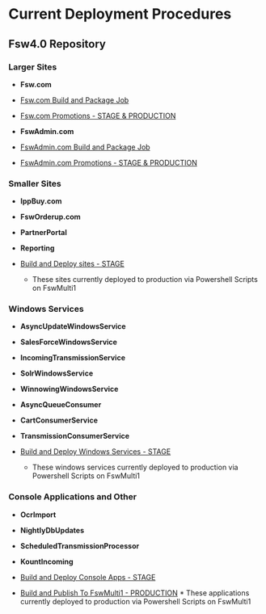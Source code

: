 # Current Deployment Procedures
## Fsw4.0 Repository
### **Larger Sites**

* **Fsw.com**
 * [Fsw.com Build and Package Job](http://fswjenkins01:8080/view/Fsw4.0%20Deployment%20Jobs/job/build_fsw_solution/)
 * [Fsw.com Promotions - STAGE & PRODUCTION](http://fswjenkins01:8080/view/Fsw4.0%20Deployment%20Jobs/job/package_fsw-com_choco_only/)


* **FswAdmin.com**
 * [FswAdmin.com Build and Package Job](http://fswjenkins01:8080/view/Fsw4.0%20Deployment%20Jobs/job/build_fsw_solution/)
 * [FswAdmin.com Promotions - STAGE & PRODUCTION](http://fswjenkins01:8080/view/Fsw4.0%20Deployment%20Jobs/job/package_fswadmin-com_choco_only/)


### **Smaller Sites**

* **IppBuy.com**
* **FswOrderup.com**
* **PartnerPortal**
* **Reporting**

 * [Build and Deploy sites - STAGE](http://fswjenkins01:8080/view/Fsw4.0%20Deployment%20Jobs/job/build_publish_deploy_fsw40/)
      * These sites currently deployed to production via Powershell Scripts on FswMulti1

### **Windows Services**

* **AsyncUpdateWindowsService**
* **SalesForceWindowsService**
* **IncomingTransmissionService**
* **SolrWindowsService**
* **WinnowingWindowsService**
* **AsyncQueueConsumer**
* **CartConsumerService**
* **TransmissionConsumerService**

 * [Build and Deploy Windows Services - STAGE](http://fswjenkins01:8080/view/Fsw4.0%20Deployment%20Jobs/job/build_publish_deploy_fsw40/)
      * These windows services currently deployed to production via Powershell Scripts on FswMulti1

### **Console Applications and Other**

* **OcrImport**
* **NightlyDbUpdates**
* **ScheduledTransmissionProcessor**
* **KountIncoming**

 * [Build and Deploy Console Apps - STAGE](http://fswjenkins01:8080/view/Fsw4.0%20Deployment%20Jobs/job/build_publish_deploy_fsw40/)
 * [Build and Publish To FswMulti1 - PRODUCTION](http://fswjenkins01:8080/view/Fsw4.0%20Deployment%20Jobs/job/build_publish_fsw40_prod/)
        * These applications currently deployed to production via Powershell Scripts on FswMulti1